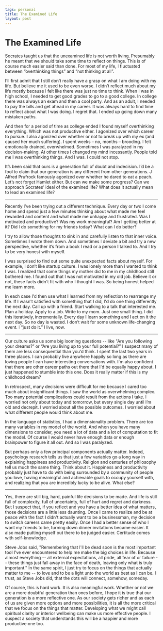 ```yaml
--- 
tags: personal
title: The Examined Life
layout: post
---
```


# The Examined Life

Socrates taught us that the unexamined life is not worth living. Presumably he meant that we should take some time to reflect on things. This is of course much easier said than done. For most of my life, I fluctuated between “overthinking things” and “not thinking at all”.  

I’ll first admit that I still don’t really have a grasp on what I am doing with my life. But believe me it used to be even worse. I didn’t reflect much about my life mostly because I felt like there was just no time to think. When I was in high school, I needed to get good grades to go to a good college. In college there was always an exam and then a cool party. And as an adult, I needed to pay the bills and get ahead in my career. It was always hard to find time to reflect about what I was doing. I regret that. I ended up going down many mistaken paths. 

And then for a period of time as college ended I found myself overthinking everything. Which was not productive either. I agonized over which career to pursue. I also agonized over whether or not to break up with my ex (and caused her much suffering). I spent weeks – no, months – brooding. I felt emotionally drained, overwhelmed. Sometimes I was paralyzed in my decision-making. At other times I changed my mind incessantly. People told me I was overthinking things. And I was. I could not stop. 

It’s been said that ours is a generation full of doubt and indecision. I’d be a fool to claim that our generation is any different from other generations. J Alfred Prufrock famously agonized over whether he dared to eat a peach. Let’s not forget Hamlet either. But can we make some progress? Can we approach Socrates’ ideal of the examined life? What does it actually mean to lead an examined life? 
	
-----------------------
	 
Recently I’ve been trying out a different technique. Every day or two I come home and spend just a few minutes thinking about what made me feel rewarded and content and what made me unhappy and frustrated. Was I motivated and productive? Was my work meaningful? Am I getting better at it? Did I do something for my friends today? What can I do better? 

I try to allow those thoughts to sink in and carefully listen to that inner voice. Sometimes I wrote them down. And sometimes I deviate a bit and try a new perspective, whether it’s from a book I read or a person I talked to. And I try to be very honest with myself. 

I was surprised to find out some quite unexpected facts about myself. For example, I don’t like startup culture. I was lonely more than I wanted to think I was. I realized that some things my mother did to me in my childhood still bothered me. I found out that I was not motivated in my old job. Believe it or not, these facts didn't fit with who I thought I was. So being honest helped me learn more. 

In each case I'd then use what I learned from my reflection to rearrange my life. If I wasn’t satisfied with something that I did, I'd do one thing differently the next day. Call up with a friend. Start walking to a talk that interested me. Plan a holiday. Apply to a job. Write to my mom. Just one small thing. I did this iteratively, incrementally. Every day I learn something and I act on it the next day. So no day is wasted. I don’t wait for some unknown life-changing event. I “just do it.” I live, now. 

-----------------------

Our culture asks us some big looming questions -- like "Are you following your dreams?” or “Are you living up to your full potential?” I suspect many of them are less consequential than you'd think. I spent the last two years in three places. I can probably live anywhere happily so long as there are loving people I can have interesting conversations with. I'm also confident that there are other career paths out there that I'd be equally happy about. I just happened to stumble into this one. Does it really matter if this is my childhood dream? 

In retrospect, many decisions were difficult for me because I cared too much about insignificant things. I saw the world as overwhelming complex. Too many potential complications could result from the actions I take. I worried not only about today and tomorrow, but every single day until I’m old and decrepit. I worried about all the possible outcomes. I worried about what different people would think about me. 

In the language of statistics, I had a dimensionality problem. There are too many variables in my model of the world. And when you have many dimensions to consider, you need a lot of data and a lot of computation to fit the model. Of course I would never have enough data or enough brainpower to figure it all out. And so I was paralyzed.

But perhaps only a few principal components actually matter. Indeed, psychology research tells us that just a few variables go a long way in explaining happiness and productivity. Religion and centuries of philosophy tell us much the same thing. Think about it. Happiness and productivity probably just have to do with being surrounded by a community of people you love, having meaningful and achievable goals to occupy yourself with, and realizing that you are incredibly lucky to be alive. What else?  

-----------------------

Yes, there are still big, hard, painful life decisions to be made. And life is still full of complexity, full of uncertainty, full of hurt and regret and darkness. But I suspect that, if you reflect and you have a better idea of what matters, those decisions are a little less daunting. Once I came to realize and be at peace with the fact I didn't actually want to be a businessman, my decision to switch careers came pretty easily. Once I had a better sense of who I want my friends to be, turning down dinner invitations became easier. It also made putting myself out there to be judged easier. Certitude comes with self-knowledge. 

Steve Jobs said, "Remembering that I'll be dead soon is the most important tool I've ever encountered to help me make the big choices in life. Because almost everything -- all external expectations, all pride, all fear of   or failure -- these things just fall away in the face of death, leaving only what is truly important." In the same spirit, I just try to focus on the things that actually matter to me -- to love and to be a light unto the world as best as I can be. I trust, as Steve Jobs did, that the dots will connect, somehow, someday. 

Of course, this is hard work. It is also meaningful work. Whether or not we are a more doubtful generation than ones before, I hope it is true that our generation is a more reflective one. As our society gets richer and as each of us are given more options and more possibilities, it is all the more critical that we focus on the things that matter. Developing what we might call spiritual clarity or interior wellbeing can make us more effective people. I suspect a society that understands this will be a happier and more productive one too. 
